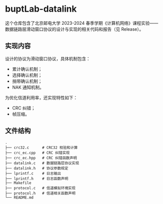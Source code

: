 # buptLab-datalink

这个仓库包含了北京邮电大学 2023-2024 春季学期《计算机网络》课程实验——数据链路层滑动窗口协议的设计与实现的相关代码和报告（见 Release）。

## 实现内容

设计的协议为滑动窗口协议，具体机制包含：

- 累计确认机制；
- 选择确认机制；
- 捎带确认机制；
- NAK 通知机制。

为优化信道利用率，还实现特性如下：

- CRC 纠错；
- 帧压缩。

## 文件结构

```
.
├── crc32.c      # CRC32 校验和计算
├── crc_ec.cpp   # CRC 纠错实现
├── crc_ec.hpp   # CRC 纠错函数声明
├── datalink.c   # 数据链路层协议实现
├── datalink.h   # 协议参数规定
├── lprintf.c    # 日志输出
├── lprintf.h    # 日志函数声明
├── Makefile
├── protocol.c   # 信道模拟环境实现
├── protocol.h   # 信道相关函数声明
└── README.md
```
